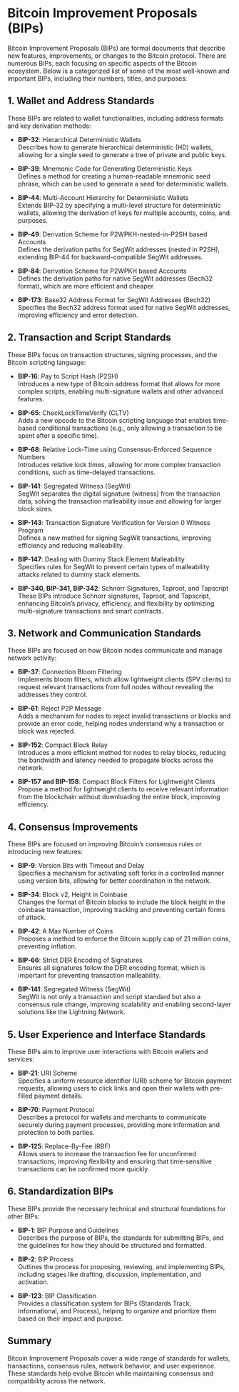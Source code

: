 # Bitcoin Improvement Proposals (BIPs)

Bitcoin Improvement Proposals (BIPs) are formal documents that describe new features, improvements, or changes to the Bitcoin protocol. There are numerous BIPs, each focusing on specific aspects of the Bitcoin ecosystem. Below is a categorized list of some of the most well-known and important BIPs, including their numbers, titles, and purposes:

## 1. Wallet and Address Standards
These BIPs are related to wallet functionalities, including address formats and key derivation methods:

- **BIP-32**: Hierarchical Deterministic Wallets  
  Describes how to generate hierarchical deterministic (HD) wallets, allowing for a single seed to generate a tree of private and public keys.

- **BIP-39**: Mnemonic Code for Generating Deterministic Keys  
  Defines a method for creating a human-readable mnemonic seed phrase, which can be used to generate a seed for deterministic wallets.

- **BIP-44**: Multi-Account Hierarchy for Deterministic Wallets  
  Extends BIP-32 by specifying a multi-level structure for deterministic wallets, allowing the derivation of keys for multiple accounts, coins, and purposes.

- **BIP-49**: Derivation Scheme for P2WPKH-nested-in-P2SH based Accounts  
  Defines the derivation paths for SegWit addresses (nested in P2SH), extending BIP-44 for backward-compatible SegWit addresses.

- **BIP-84**: Derivation Scheme for P2WPKH based Accounts  
  Defines the derivation paths for native SegWit addresses (Bech32 format), which are more efficient and cheaper.

- **BIP-173**: Base32 Address Format for SegWit Addresses (Bech32)  
  Specifies the Bech32 address format used for native SegWit addresses, improving efficiency and error detection.

## 2. Transaction and Script Standards
These BIPs focus on transaction structures, signing processes, and the Bitcoin scripting language:

- **BIP-16**: Pay to Script Hash (P2SH)  
  Introduces a new type of Bitcoin address format that allows for more complex scripts, enabling multi-signature wallets and other advanced features.

- **BIP-65**: CheckLockTimeVerify (CLTV)  
  Adds a new opcode to the Bitcoin scripting language that enables time-based conditional transactions (e.g., only allowing a transaction to be spent after a specific time).

- **BIP-68**: Relative Lock-Time using Consensus-Enforced Sequence Numbers  
  Introduces relative lock times, allowing for more complex transaction conditions, such as time-delayed transactions.

- **BIP-141**: Segregated Witness (SegWit)  
  SegWit separates the digital signature (witness) from the transaction data, solving the transaction malleability issue and allowing for larger block sizes.

- **BIP-143**: Transaction Signature Verification for Version 0 Witness Program  
  Defines a new method for signing SegWit transactions, improving efficiency and reducing malleability.

- **BIP-147**: Dealing with Dummy Stack Element Malleability  
  Specifies rules for SegWit to prevent certain types of malleability attacks related to dummy stack elements.

- **BIP-340, BIP-341, BIP-342**: Schnorr Signatures, Taproot, and Tapscript  
  These BIPs introduce Schnorr signatures, Taproot, and Tapscript, enhancing Bitcoin’s privacy, efficiency, and flexibility by optimizing multi-signature transactions and smart contracts.

## 3. Network and Communication Standards
These BIPs are focused on how Bitcoin nodes communicate and manage network activity:

- **BIP-37**: Connection Bloom Filtering  
  Implements bloom filters, which allow lightweight clients (SPV clients) to request relevant transactions from full nodes without revealing the addresses they control.

- **BIP-61**: Reject P2P Message  
  Adds a mechanism for nodes to reject invalid transactions or blocks and provide an error code, helping nodes understand why a transaction or block was rejected.

- **BIP-152**: Compact Block Relay  
  Introduces a more efficient method for nodes to relay blocks, reducing the bandwidth and latency needed to propagate blocks across the network.

- **BIP-157 and BIP-158**: Compact Block Filters for Lightweight Clients  
  Propose a method for lightweight clients to receive relevant information from the blockchain without downloading the entire block, improving efficiency.

## 4. Consensus Improvements
These BIPs are focused on improving Bitcoin’s consensus rules or introducing new features:

- **BIP-9**: Version Bits with Timeout and Delay  
  Specifies a mechanism for activating soft forks in a controlled manner using version bits, allowing for better coordination in the network.

- **BIP-34**: Block v2, Height in Coinbase  
  Changes the format of Bitcoin blocks to include the block height in the coinbase transaction, improving tracking and preventing certain forms of attack.

- **BIP-42**: A Max Number of Coins  
  Proposes a method to enforce the Bitcoin supply cap of 21 million coins, preventing inflation.

- **BIP-66**: Strict DER Encoding of Signatures  
  Ensures all signatures follow the DER encoding format, which is important for preventing transaction malleability.

- **BIP-141**: Segregated Witness (SegWit)  
  SegWit is not only a transaction and script standard but also a consensus rule change, improving scalability and enabling second-layer solutions like the Lightning Network.

## 5. User Experience and Interface Standards
These BIPs aim to improve user interactions with Bitcoin wallets and services:

- **BIP-21**: URI Scheme  
  Specifies a uniform resource identifier (URI) scheme for Bitcoin payment requests, allowing users to click links and open their wallets with pre-filled payment details.

- **BIP-70**: Payment Protocol  
  Describes a protocol for wallets and merchants to communicate securely during payment processes, providing more information and protection to both parties.

- **BIP-125**: Replace-By-Fee (RBF)  
  Allows users to increase the transaction fee for unconfirmed transactions, improving flexibility and ensuring that time-sensitive transactions can be confirmed more quickly.

## 6. Standardization BIPs
These BIPs provide the necessary technical and structural foundations for other BIPs:

- **BIP-1**: BIP Purpose and Guidelines  
  Describes the purpose of BIPs, the standards for submitting BIPs, and the guidelines for how they should be structured and formatted.

- **BIP-2**: BIP Process  
  Outlines the process for proposing, reviewing, and implementing BIPs, including stages like drafting, discussion, implementation, and activation.

- **BIP-123**: BIP Classification  
  Provides a classification system for BIPs (Standards Track, Informational, and Process), helping to organize and prioritize them based on their impact and purpose.

## Summary
Bitcoin Improvement Proposals cover a wide range of standards for wallets, transactions, consensus rules, network behavior, and user experience. These standards help evolve Bitcoin while maintaining consensus and compatibility across the network.
